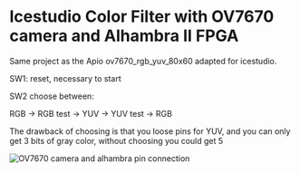 # Icestudio Color Filter with OV7670 camera and Alhambra II FPGA
  
  Same project as the Apio ov7670_rgb_yuv_80x60 adapted for icestudio.

  SW1: reset, necessary to start  

  SW2 choose between:

  RGB -> RGB test -> YUV -> YUV test -> RGB

  The drawback of choosing is that you loose pins for YUV, and you can only get 3 bits of gray color, without choosing you could get 5
  
  ![OV7670 camera and alhambra pin connection](../ov7670_alhambra_interface.png)

